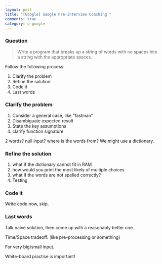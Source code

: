 ```yaml
---
layout: post
title: "[Google] Google Pre-interview Coaching "
comments: true
category: q-google
---
```


### Question

> Write a program that breaks up a string of words with no spaces into a string with the appropriate spaces.

Follow the following process:

1. Clarify the problem
1. Refine the solution
1. Code it
1. Last words

### Clarify the problem

1. Consider a general case, like "fastman"
1. Disambiguate expected result
1. State the key assumptions
1. clarify function signature

2 words? null input? where is the words from? We might use a dictionary.

### Refine the solution

1. what if the dictionary cannot fit in RAM
1. how would you print the most likely of multiple choices
1. what if the words are not spelled correctly?
1. Testing

### Code it

Write code now, skip.

### Last words

Talk naive solution, then come up with a reasonably better one.

Time/Space tradeoff. (like pre-processing or something)

For very big/small input.

White-board practise is important!
